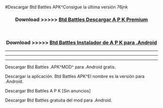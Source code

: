 #Descargar Btd Battles  APK^Consigue la última versión 76jnk



<div align="center">
<h3>Download >>>>> <a href="https://es-sites.web.app/?es= Btd Battles ">Btd Battles  Descargar A P K Premium</a></h3><br>

<h3>Download >>>>> <a href="https://es-sites.web.app/?es= Btd Battles ">Btd Battles  Instalador de A P K para .Android</a></h3>
</div>


----------------------------------------------------------

----------------------------------------------------------

----------------------------------------------------------

Descargar Btd Battles  .APK^MOD^ para .Android gratis.

Descargar la aplicación. Btd Battles  APK^El nombre es la versión para .Android.

Descargar Btd Battles  A P K [Sin anuncios]

Descargar Btd Battles  gratuita del mod para .Android.